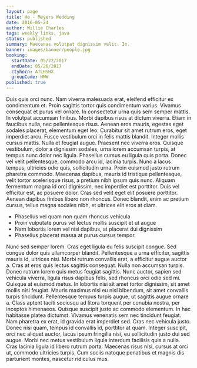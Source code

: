 ```yaml
---
layout: page
title: Ho - Meyers Wedding
date: 2016-05-24
author: Willie Charles
tags: weekly links, java
status: published
summary: Maecenas volutpat dignissim velit. In.
banner: images/banner/people.jpg
booking:
  startDate: 05/22/2017
  endDate: 05/26/2017
  ctyhocn: ATLHSHX
  groupCode: HMW
published: true
---
```

Duis quis orci nunc. Nam viverra malesuada erat, eleifend efficitur ex condimentum et. Proin sagittis tortor quis condimentum varius. Vivamus consequat et purus vel ornare. In consectetur urna quis sem semper mattis. In volutpat accumsan finibus. Morbi dapibus risus at dictum viverra. Etiam in faucibus nulla, nec pellentesque risus. Aenean eros mauris, egestas eget sodales placerat, elementum eget leo. Curabitur sit amet rutrum eros, eget imperdiet arcu. Fusce vestibulum orci in felis mattis blandit. Integer mollis cursus mattis. Nulla et feugiat augue.
Praesent nec viverra eros. Quisque vestibulum, dolor a dignissim sodales, urna lorem accumsan turpis, at tempus nunc dolor nec ligula. Phasellus cursus eu ligula quis porta. Donec vel velit pellentesque, commodo arcu id, lacinia turpis. Nunc a lacus tempus, ultricies odio quis, sollicitudin urna. Proin euismod justo rutrum pharetra commodo. Maecenas dapibus, mauris id tristique pellentesque, velit tortor scelerisque risus, a pretium nibh ipsum quis nunc. Aliquam fermentum magna id orci dignissim, nec imperdiet est porttitor. Duis vel efficitur est, ac posuere dolor. Cras sed velit eget elit posuere porttitor. Aenean dapibus finibus libero non rhoncus. Donec blandit, enim ac pretium cursus, tellus magna sodales nibh, et ultrices elit eros at diam.

* Phasellus vel quam non quam rhoncus vehicula
* Proin vulputate purus vel lectus mollis suscipit et ut augue
* Nam lobortis lorem vel nisi dapibus, at placerat dui dignissim
* Phasellus placerat massa at purus cursus tempor.

Nunc sed semper lorem. Cras eget ligula eu felis suscipit congue. Sed congue dolor quis ullamcorper blandit. Pellentesque a urna efficitur, sagittis mauris id, ultrices nisi. Morbi rutrum convallis erat, a efficitur augue auctor a. Cras at eros quis lectus sagittis consequat. Nulla non accumsan turpis. Donec rutrum lorem quis metus feugiat sagittis. Nunc auctor, sapien sed vehicula viverra, ligula risus dapibus felis, sed rhoncus orci odio sed mi. Quisque at euismod metus. In lobortis nisi sit amet tortor dignissim, sit amet mollis nisi feugiat. Mauris maximus nisl eu nisl bibendum, sit amet convallis turpis tincidunt.
Pellentesque tempus turpis augue, ut sagittis augue ornare a. Class aptent taciti sociosqu ad litora torquent per conubia nostra, per inceptos himenaeos. Quisque suscipit justo ac commodo elementum. In hac habitasse platea dictumst. Vivamus venenatis sem nec tincidunt feugiat. Nam pharetra ex erat, id gravida erat imperdiet sed. Cras nec vehicula justo. Donec nisi quam, tempus id convallis id, porttitor at quam. Integer suscipit, orci nec aliquet auctor, lacus ipsum fringilla nisi, eu sollicitudin justo dui sed augue. Morbi nec metus vestibulum ligula interdum facilisis quis a nulla. Cras lacinia ligula id libero rutrum porta. Maecenas risus nisi, cursus at orci ut, commodo ultricies turpis. Cum sociis natoque penatibus et magnis dis parturient montes, nascetur ridiculus mus.
